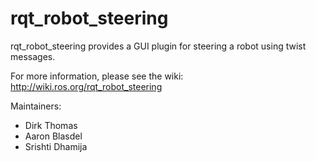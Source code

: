 # rqt_robot_steering

rqt_robot_steering provides a GUI plugin for steering a robot using twist messages.

For more information, please see the wiki: http://wiki.ros.org/rqt_robot_steering

Maintainers:
 - Dirk Thomas
 - Aaron Blasdel
 - Srishti Dhamija
